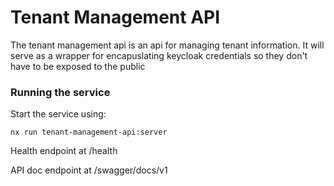 # Tenant Management API

The tenant management api is an api for managing tenant information. It will serve as a wrapper for encapuslating keycloak credentials so they don't have to be exposed to the public

### Running the service
Start the service using:
```
nx run tenant-management-api:server
```
Health endpoint at /health

API doc endpoint at /swagger/docs/v1